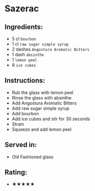 # Sazerac

## Ingredients:
- 5 cl `bourbon` <!-- - 5 cl `rye whiskey` -->
- 1 cl `raw sugar simple syrup`
- 2 dashes `Angostura Aromatic Bitters` <!-- - 2 dashes `Peychaud's Bitters` -->
- 1 dash `absinthe`
- 1 `lemon peel`
- 8 `ice cubes`

## Instructions:
- Rub the glass with lemon peel
- Rinse the glass with absinthe
- Add Angostura Aromatic Bitters <!-- - Add Peychaud's Bitters -->
- Add raw sugar simple syrup
- Add bourbon <!-- - Add rye whiskey -->
- Add ice cubes and stir for 30 seconds
- Strain
- Squeeze and add lemon peel

## Served in:
- Old Fashioned glass

## Rating:
- ★★★★★